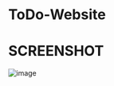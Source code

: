 # ToDo-Website

# SCREENSHOT

![image](https://github.com/KadirCode0/ToDo-Website/assets/115743299/d7fa7f80-8850-4bb6-92e0-c5c0ac730f1c)
